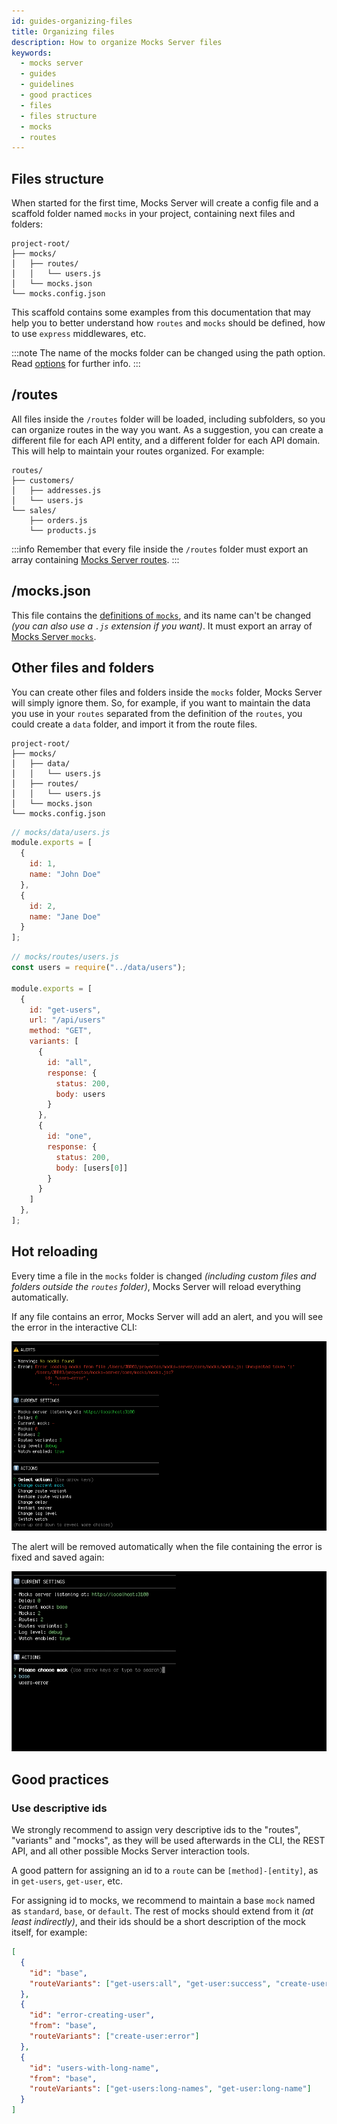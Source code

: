 ```yaml
---
id: guides-organizing-files
title: Organizing files
description: How to organize Mocks Server files
keywords:
  - mocks server
  - guides
  - guidelines
  - good practices
  - files
  - files structure
  - mocks
  - routes
---
```


## Files structure

When started for the first time, Mocks Server will create a config file and a scaffold folder named `mocks` in your project, containing next files and folders:

```
project-root/
├── mocks/
│   ├── routes/
│   │   └── users.js
│   └── mocks.json
└── mocks.config.json
```

This scaffold contains some examples from this documentation that may help you to better understand how `routes` and `mocks` should be defined, how to use `express` middlewares, etc.

:::note
The name of the mocks folder can be changed using the path option. Read [options](configuration-options.md) for further info.
:::

## /routes

All files inside the `/routes` folder will be loaded, including subfolders, so you can organize routes in the way you want. As a suggestion, you can create a different file for each API entity, and a different folder for each API domain. This will help to maintain your routes organized. For example:

```
routes/
├── customers/
│   ├── addresses.js
│   └── users.js
└── sales/
    ├── orders.js
    └── products.js
```

:::info
Remember that every file inside the `/routes` folder must export an array containing [Mocks Server routes](get-started-routes.md).
:::

## /mocks.json

This file contains the [definitions of `mocks`](get-started-mocks.md), and its name can't be changed _(you can also use a `.js` extension if you want)_. It must export an array of [Mocks Server `mocks`](get-started-mocks.md).

## Other files and folders

You can create other files and folders inside the `mocks` folder, Mocks Server will simply ignore them. So, for example, if you want to maintain the data you use in your `routes` separated from the definition of the `routes`, you could create a `data` folder, and import it from the route files.

```
project-root/
├── mocks/
│   ├── data/
│   │   └── users.js
│   ├── routes/
│   │   └── users.js
│   └── mocks.json
└── mocks.config.json
```

```js
// mocks/data/users.js
module.exports = [
  {
    id: 1,
    name: "John Doe"
  },
  {
    id: 2,
    name: "Jane Doe"
  }
];
```

```js
// mocks/routes/users.js
const users = require("../data/users");

module.exports = [
  {
    id: "get-users",
    url: "/api/users"
    method: "GET",
    variants: [
      {
        id: "all",
        response: {
          status: 200,
          body: users
        }
      },
      {
        id: "one",
        response: {
          status: 200,
          body: [users[0]]
        }
      }
    ]
  },
];
```

## Hot reloading

Every time a file in the `mocks` folder is changed _(including custom files and folders outside the `routes` folder)_, Mocks Server will reload everything automatically.

If any file contains an error, Mocks Server will add an alert, and you will see the error in the interactive CLI:

![Interactive CLI alerts](assets/inquirer-cli-alerts.png)

The alert will be removed automatically when the file containing the error is fixed and saved again:

![Interactive CLI](assets/inquirer-cli.gif)

## Good practices

### Use descriptive ids

We strongly recommend to assign very descriptive ids to the "routes", "variants" and "mocks", as they will be used afterwards in the CLI, the REST API, and all other possible Mocks Server interaction tools.

A good pattern for assigning an id to a `route` can be `[method]-[entity]`, as in `get-users`, `get-user`, etc.

For assigning id to mocks, we recommend to maintain a base `mock` named as `standard`, `base`, or `default`. The rest of mocks should extend from it _(at least indirectly)_, and their ids should be a short description of the mock itself, for example:

```json
[
  {
    "id": "base",
    "routeVariants": ["get-users:all", "get-user:success", "create-user:success"]
  },
  {
    "id": "error-creating-user",
    "from": "base",
    "routeVariants": ["create-user:error"]
  },
  {
    "id": "users-with-long-name",
    "from": "base",
    "routeVariants": ["get-users:long-names", "get-user:long-name"]
  }
]
```

